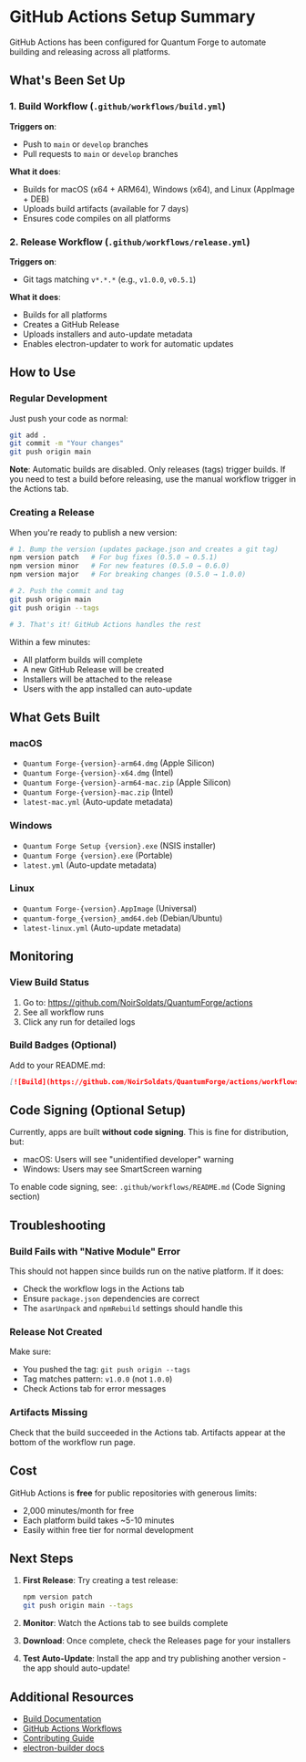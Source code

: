 # GitHub Actions Setup Summary

GitHub Actions has been configured for Quantum Forge to automate building and releasing across all platforms.

## What's Been Set Up

### 1. Build Workflow (`.github/workflows/build.yml`)

**Triggers on**:
- Push to `main` or `develop` branches
- Pull requests to `main` or `develop` branches

**What it does**:
- Builds for macOS (x64 + ARM64), Windows (x64), and Linux (AppImage + DEB)
- Uploads build artifacts (available for 7 days)
- Ensures code compiles on all platforms

### 2. Release Workflow (`.github/workflows/release.yml`)

**Triggers on**:
- Git tags matching `v*.*.*` (e.g., `v1.0.0`, `v0.5.1`)

**What it does**:
- Builds for all platforms
- Creates a GitHub Release
- Uploads installers and auto-update metadata
- Enables electron-updater to work for automatic updates

## How to Use

### Regular Development

Just push your code as normal:
```bash
git add .
git commit -m "Your changes"
git push origin main
```

**Note**: Automatic builds are disabled. Only releases (tags) trigger builds. If you need to test a build before releasing, use the manual workflow trigger in the Actions tab.

### Creating a Release

When you're ready to publish a new version:

```bash
# 1. Bump the version (updates package.json and creates a git tag)
npm version patch   # For bug fixes (0.5.0 → 0.5.1)
npm version minor   # For new features (0.5.0 → 0.6.0)
npm version major   # For breaking changes (0.5.0 → 1.0.0)

# 2. Push the commit and tag
git push origin main
git push origin --tags

# 3. That's it! GitHub Actions handles the rest
```

Within a few minutes:
- All platform builds will complete
- A new GitHub Release will be created
- Installers will be attached to the release
- Users with the app installed can auto-update

## What Gets Built

### macOS
- `Quantum Forge-{version}-arm64.dmg` (Apple Silicon)
- `Quantum Forge-{version}-x64.dmg` (Intel)
- `Quantum Forge-{version}-arm64-mac.zip` (Apple Silicon)
- `Quantum Forge-{version}-mac.zip` (Intel)
- `latest-mac.yml` (Auto-update metadata)

### Windows
- `Quantum Forge Setup {version}.exe` (NSIS installer)
- `Quantum Forge {version}.exe` (Portable)
- `latest.yml` (Auto-update metadata)

### Linux
- `Quantum Forge-{version}.AppImage` (Universal)
- `quantum-forge_{version}_amd64.deb` (Debian/Ubuntu)
- `latest-linux.yml` (Auto-update metadata)

## Monitoring

### View Build Status

1. Go to: https://github.com/NoirSoldats/QuantumForge/actions
2. See all workflow runs
3. Click any run for detailed logs

### Build Badges (Optional)

Add to your README.md:
```markdown
[![Build](https://github.com/NoirSoldats/QuantumForge/actions/workflows/build.yml/badge.svg)](https://github.com/NoirSoldats/QuantumForge/actions/workflows/build.yml)
```

## Code Signing (Optional Setup)

Currently, apps are built **without code signing**. This is fine for distribution, but:
- macOS: Users will see "unidentified developer" warning
- Windows: Users may see SmartScreen warning

To enable code signing, see: `.github/workflows/README.md` (Code Signing section)

## Troubleshooting

### Build Fails with "Native Module" Error

This should not happen since builds run on the native platform. If it does:
- Check the workflow logs in the Actions tab
- Ensure `package.json` dependencies are correct
- The `asarUnpack` and `npmRebuild` settings should handle this

### Release Not Created

Make sure:
- You pushed the tag: `git push origin --tags`
- Tag matches pattern: `v1.0.0` (not `1.0.0`)
- Check Actions tab for error messages

### Artifacts Missing

Check that the build succeeded in the Actions tab. Artifacts appear at the bottom of the workflow run page.

## Cost

GitHub Actions is **free** for public repositories with generous limits:
- 2,000 minutes/month for free
- Each platform build takes ~5-10 minutes
- Easily within free tier for normal development

## Next Steps

1. **First Release**: Try creating a test release:
   ```bash
   npm version patch
   git push origin main --tags
   ```

2. **Monitor**: Watch the Actions tab to see builds complete

3. **Download**: Once complete, check the Releases page for your installers

4. **Test Auto-Update**: Install the app and try publishing another version - the app should auto-update!

## Additional Resources

- [Build Documentation](BUILD.md)
- [GitHub Actions Workflows](/.github/workflows/README.md)
- [Contributing Guide](/.github/CONTRIBUTING.md)
- [electron-builder docs](https://www.electron.build/)
